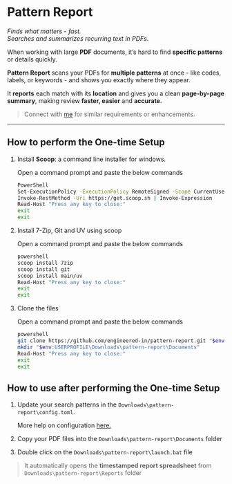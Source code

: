 # Pattern Report
*Finds what matters - fast.*<br>
*Searches and summarizes recurring text in PDFs.*


When working with large **PDF** documents, it’s hard to find **specific patterns** or details quickly.

**Pattern Report** scans your PDFs for **multiple patterns** at once - like codes, labels, or keywords - and shows you exactly where they appear.

It **reports** each match with its **location** and gives you a clean **page-by-page summary**, making review **faster, easier** and **accurate**.


> Connect with <a href="https://www.linkedin.com/in/swarupselvaraj/" target="_blank">me</a> for similar requirements or enhancements.
---


## How to perform the One-time Setup

1. Install **Scoop**: a command line installer for windows.

    Open a command prompt and paste the below commands

    ```sh
    PowerShell
    Set-ExecutionPolicy -ExecutionPolicy RemoteSigned -Scope CurrentUser
    Invoke-RestMethod -Uri https://get.scoop.sh | Invoke-Expression
    Read-Host "Press any key to close:"
    exit
    exit
    ```


2. Install 7-Zip, Git and UV using scoop

    Open a command prompt and paste the below commands

    ```sh
    powershell
    scoop install 7zip
    scoop install git
    scoop install main/uv
    Read-Host "Press any key to close:"
    exit
    exit
    ```

3. Clone the files

    Open a command prompt and paste the below commands

    ```sh
    powershell
    git clone https://github.com/engineered-in/pattern-report.git "$env:USERPROFILE\Downloads\pattern-report"
    mkdir "$env:USERPROFILE\Downloads\pattern-report\Documents"
    Read-Host "Press any key to close:"
    exit
    exit
    ```

## How to use after performing the One-time Setup

1. Update your search patterns in the `Downloads\pattern-report\config.toml`.

    More help on configuration <a href="https://github.com/engineered-in/pattern-report/blob/main/config.toml" target="_blank">here.</a>

2. Copy your PDF files into the `Downloads\pattern-report\Documents` folder

3. Double click on the `Downloads\pattern-report\launch.bat` file

> It automatically opens the **timestamped report spreadsheet** from `Downloads\pattern-report\Reports` folder
